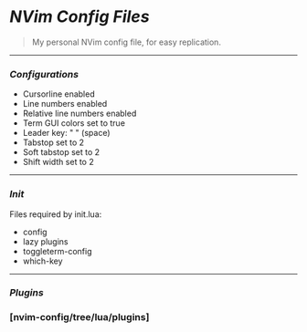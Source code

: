 # *NVim Config Files*
>My personal NVim config file, for easy replication.
----------
### *Configurations*
- Cursorline enabled
- Line numbers enabled
- Relative line numbers enabled
- Term GUI colors set to true
- Leader key: " " (space)
- Tabstop set to 2
- Soft tabstop set to 2 
- Shift width set to 2
----------
### *Init*
Files required by init.lua:
- config
- lazy plugins
- toggleterm-config
- which-key
----------
### *Plugins*

### [nvim-config/tree/lua/plugins]
